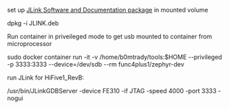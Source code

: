 set up [JLink Software and Documentation package](https://www.segger.com/downloads/jlink/) in mounted volume

dpkg -i JLINK.deb

Run container in priveileged mode to get usb mounted to container from microprocessor 

sudo docker container run -it -v /home/b0mtrady/tools:$HOME --privileged -p 3333:3333 --device=/dev/sdb --rm func4plus1/zephyr-dev

run JLink for HiFive1_RevB: 

/usr/bin/JLinkGDBServer -device FE310 -if JTAG -speed 4000 -port 3333 -nogui
